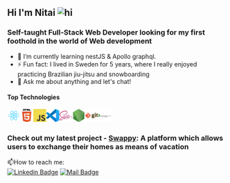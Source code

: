 
## Hi I'm Nitai <img src="https://user-images.githubusercontent.com/1303154/88677602-1635ba80-d120-11ea-84d8-d263ba5fc3c0.gif" width="28px" alt="hi">
### Self-taught Full-Stack Web Developer looking for my first foothold in the world of Web development

- 🌱 I’m currently learning nestJS & Apollo graphql.
- ⚡ Fun fact: I lived in Sweden for 5 years, where I really enjoyed practicing Brazilian jiu-jitsu and snowboarding
- 💬 Ask me about anything and let's chat!

 #### Top Technologies
 
<img align="left" alt="React" width="30px" src="https://raw.githubusercontent.com/github/explore/80688e429a7d4ef2fca1e82350fe8e3517d3494d/topics/react/react.png" />
<img align="left" alt="HTML5" width="30px" src="https://raw.githubusercontent.com/github/explore/80688e429a7d4ef2fca1e82350fe8e3517d3494d/topics/html/html.png" />
<img align="left" alt="JavaScript" width="30px" src="https://raw.githubusercontent.com/github/explore/80688e429a7d4ef2fca1e82350fe8e3517d3494d/topics/javascript/javascript.png"/>
<img align="left" alt="Visual Studio Code" width="30px" src="https://raw.githubusercontent.com/github/explore/80688e429a7d4ef2fca1e82350fe8e3517d3494d/topics/visual-studio-code/visual-studio-code.png" />
<img align="left" alt="Sass" width="30px" src="https://raw.githubusercontent.com/github/explore/80688e429a7d4ef2fca1e82350fe8e3517d3494d/topics/sass/sass.png" />
<img align="left" alt="Node.js" width="30px" src="https://raw.githubusercontent.com/github/explore/80688e429a7d4ef2fca1e82350fe8e3517d3494d/topics/nodejs/nodejs.png" />
<img align="left" alt="Git" width="30px" src="https://raw.githubusercontent.com/github/explore/80688e429a7d4ef2fca1e82350fe8e3517d3494d/topics/git/git.png" />
<img align="left" alt="MongoDB" width="30px" src="https://raw.githubusercontent.com/github/explore/80688e429a7d4ef2fca1e82350fe8e3517d3494d/topics/mongodb/mongodb.png" />
 
 <br />
 <br />
 
 ### Check out my latest project - [Swappy](https://swappy.cyclic.app): A platform which allows users to exchange their homes as means of vacation    
  
 📫How to reach me:
 <br /> 
 [![Linkedin Badge](https://img.shields.io/badge/-Nitai-0e76a8?style=flat&labelColor=0e76a8&logo=linkedin&logoColor=white)](https://www.linkedin.com/in/nitai-salem-83b515151/)
[![Mail Badge](https://img.shields.io/badge/-Nitaisalem91-c0392b?style=flat&labelColor=c0392b&logo=gmail&logoColor=white)](mailto:nitaisalem91@gmail.com)
 
